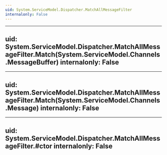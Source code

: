 ```yaml
---
uid: System.ServiceModel.Dispatcher.MatchAllMessageFilter
internalonly: False
---
```


---
uid: System.ServiceModel.Dispatcher.MatchAllMessageFilter.Match(System.ServiceModel.Channels.MessageBuffer)
internalonly: False
---

---
uid: System.ServiceModel.Dispatcher.MatchAllMessageFilter.Match(System.ServiceModel.Channels.Message)
internalonly: False
---

---
uid: System.ServiceModel.Dispatcher.MatchAllMessageFilter.#ctor
internalonly: False
---
